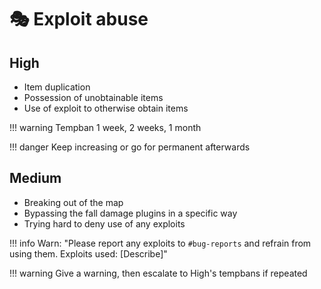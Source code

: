 # 🎭 Exploit abuse

## **High**

* Item duplication
* Possession of unobtainable items
* Use of exploit to otherwise obtain items

!!! warning Tempban 1 week, 2 weeks, 1 month


!!! danger Keep increasing or go for permanent afterwards


## **Medium**

* Breaking out of the map
* Bypassing the fall damage plugins in a specific way
* Trying hard to deny use of any exploits

!!! info Warn: "Please report any exploits to `#bug-reports` and refrain from
using them. Exploits used: [Describe]"


!!! warning Give a warning, then escalate to High's tempbans if repeated
